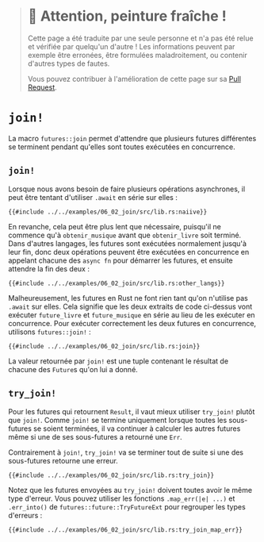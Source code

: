 > # 🚧 Attention, peinture fraîche !
>
> Cette page a été traduite par une seule personne et n'a pas été relue et
> vérifiée par quelqu'un d'autre ! Les informations peuvent par exemple être
> erronées, être formulées maladroitement, ou contenir d'autres types de fautes.
>
> Vous pouvez contribuer à l'amélioration de cette page sur sa
> [Pull Request](https://github.com/Jimskapt/async-book-fr/pull/11).

<!--
# `join!`
-->

# `join!`

<!--
The `futures::join` macro makes it possible to wait for multiple different
futures to complete while executing them all concurrently.
-->

La macro `futures::join` permet d'attendre que plusieurs futures différentes se
terminent pendant qu'elles sont toutes exécutées en concurrence.

<!--
# `join!`
-->

## `join!`

<!--
When performing multiple asynchronous operations, it's tempting to simply
`.await` them in a series:
-->

Lorsque nous avons besoin de faire plusieurs opérations asynchrones, il peut
être tentant d'utiliser `.await` en série sur elles :

<!--
```rust,edition2018,ignore
{{#include ../../examples-sources/06_02_join/src/lib.rs:naiive}}
```
-->

```rust,edition2018,ignore
{{#include ../../examples/06_02_join/src/lib.rs:naiive}}
```

<!--
However, this will be slower than necessary, since it won't start trying to
`get_music` until after `get_book` has completed. In some other languages,
futures are ambiently run to completion, so two operations can be
run concurrently by first calling each `async fn` to start the futures, and
then awaiting them both:
-->

En revanche, cela peut être plus lent que nécessaire, puisqu'il ne commence
qu'à `obtenir_musique` avant que `obtenir_livre` soit terminé. Dans d'autres
langages, les futures sont exécutées normalement jusqu'à leur fin, donc deux
opérations peuvent être exécutées en concurrence en appelant chacune des
`async fn` pour démarrer les futures, et ensuite attendre la fin des deux :

<!--
```rust,edition2018,ignore
{{#include ../../examples-sources/06_02_join/src/lib.rs:other_langs}}
```
-->

```rust,edition2018,ignore
{{#include ../../examples/06_02_join/src/lib.rs:other_langs}}
```

<!--
However, Rust futures won't do any work until they're actively `.await`ed.
This means that the two code snippets above will both run
`book_future` and `music_future` in series rather than running them
concurrently. To correctly run the two futures concurrently, use
`futures::join!`:
-->

Malheureusement, les futures en Rust ne font rien tant qu'on n'utilise pas
`.await` sur elles. Cela signifie que les deux extraits de code ci-dessus vont
exécuter `future_livre` et `future_musique` en série au lieu de les exécuter en
concurrence. Pour exécuter correctement les deux futures en concurrence,
utilisons `futures::join!` :

<!--
```rust,edition2018,ignore
{{#include ../../examples-sources/06_02_join/src/lib.rs:join}}
```
-->

```rust,edition2018,ignore
{{#include ../../examples/06_02_join/src/lib.rs:join}}
```

<!--
The value returned by `join!` is a tuple containing the output of each
`Future` passed in.
-->

La valeur retournée par `join!` est une tuple contenant le résultat de chacune
des `Future`s qu'on lui a donné.

<!--
## `try_join!`
-->

## `try_join!`

<!--
For futures which return `Result`, consider using `try_join!` rather than
`join!`. Since `join!` only completes once all subfutures have completed,
it'll continue processing other futures even after one of its subfutures
has returned an `Err`.
-->

Pour les futures qui retournent `Result`, il vaut mieux utiliser `try_join!`
plutôt que `join!`. Comme `join!` se termine uniquement lorsque toutes les
sous-futures se soient terminées, il va continuer à calculer les autres futures
même si une de ses sous-futures a retourné une `Err`.

<!--
Unlike `join!`, `try_join!` will complete immediately if one of the subfutures
returns an error.
-->

Contrairement à `join!`, `try_join!` va se terminer tout de suite si une des
sous-futures retourne une erreur.

<!--
```rust,edition2018,ignore
{{#include ../../examples-sources/06_02_join/src/lib.rs:try_join}}
```
-->

```rust,edition2018,ignore
{{#include ../../examples/06_02_join/src/lib.rs:try_join}}
```

<!--
Note that the futures passed to `try_join!` must all have the same error type.
Consider using the `.map_err(|e| ...)` and `.err_into()` functions from
`futures::future::TryFutureExt` to consolidate the error types:
-->

Notez que les futures envoyées au `try_join!` doivent toutes avoir le même type
d'erreur. Vous pouvez utiliser les fonctions `.map_err(|e| ...)` et
`.err_into()` de `futures::future::TryFutureExt` pour regrouper les types
d'erreurs :

<!--
```rust,edition2018,ignore
{{#include ../../examples-sources/06_02_join/src/lib.rs:try_join_map_err}}
```
-->

```rust,edition2018,ignore
{{#include ../../examples/06_02_join/src/lib.rs:try_join_map_err}}
```
